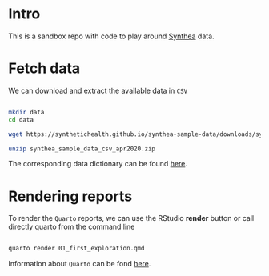 # Intro

This is a sandbox repo with code to play around [Synthea](https://synthetichealth.github.io/synthea/)  data.

# Fetch data

We can download and extract the available data in `CSV`

```sh

mkdir data
cd data

wget https://synthetichealth.github.io/synthea-sample-data/downloads/synthea_sample_data_csv_apr2020.zip

unzip synthea_sample_data_csv_apr2020.zip

```

The corresponding data dictionary can be found [here](https://github.com/synthetichealth/synthea/wiki/CSV-File-Data-Dictionary).

# Rendering reports

To render the `Quarto` reports, we can use the RStudio **render** button or call directly quarto from the command line

```sh

quarto render 01_first_exploration.qmd

```

Information about `Quarto` can be fond [here](https://quarto.org/docs/get-started/).
